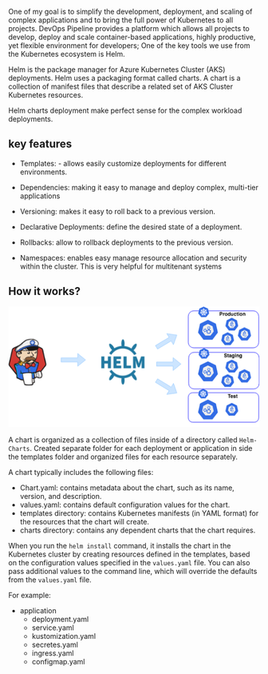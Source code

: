One of my goal is to simplify the development, deployment, and scaling of complex applications and to bring the full power of Kubernetes to all projects. DevOps Pipeline provides a platform which allows all projects to develop, deploy and scale container-based applications, highly productive, yet flexible environment for developers; One of the key tools we use from the Kubernetes ecosystem is Helm.

Helm is the package manager for Azure Kubernetes Cluster (AKS) deployments. Helm uses a packaging format called charts. A chart is a collection of manifest files that describe a related set of AKS Cluster Kubernetes resources.


Helm charts deployment make perfect sense for the complex workload deployments.

## key features

- ​Templates: - allows easily customize deployments for different environments.​

- Dependencies: making it easy to manage and deploy complex, multi-tier applications​

- Versioning: makes it easy to roll back to a previous version.​

- Declarative Deployments: define the desired state of a deployment.​

- Rollbacks: allow to rollback deployments to the previous version.​

- Namespaces: enables easy manage resource allocation and security within the cluster. This is very helpful for multitenant systems ​

## How it works?

![image.png](images/image-1.png)

A chart is organized as a collection of files inside of a directory called `Helm-Charts`.  Created separate folder for each deployment or application in side the templates folder and organized files for each resource separately.

A chart typically includes the following files:

- Chart.yaml: contains metadata about the chart, such as its name, version, and description.
- values.yaml: contains default configuration values for the chart.
- templates directory: contains Kubernetes manifests (in YAML format) for the resources that the chart will create.
- charts directory: contains any dependent charts that the chart requires.

When you run the `helm install` command, it installs the chart in the Kubernetes cluster by creating resources defined in the templates, based on the configuration values specified in the `values.yaml` file. You can also pass additional values to the command line, which will override the defaults from the `values.yaml` file.

For example:

- application
    - deployment.yaml
    - service.yaml
    - kustomization.yaml
    - secretes.yaml
    - ingress.yaml
    - configmap.yaml


<!-- 
## Install helm 

Pick the command as per your os version:

more information - https://helm.sh/docs/intro/install/

    # https://community.chocolatey.org/packages?q=helm

    choco install kubernetes-helm

## Verify the Installation

    helm version

Start with basic concepts from the first few vides from References:

artifacthub.io - use this website for required charts

https://artifacthub.io/packages/search?kind=0

## Update list of Helm charts from repositories

    helm repo update
    
## Searching Helm Charts
List all installed charts

    helm search

Search for a chart

    helm search foo

## Showing Installed Helm Charts
List all installed Helm charts

    helm ls

List all deleted Helm charts

    helm ls --deleted

List installed and deleted Helm charts

    helm ls --all

## Installing/Deleting Helm charts
Inspect the variables in a chart

    helm inspect values stable/mysql

Install a Helm chart

To install a new package, use the helm install command. At its simplest, it takes two arguments: 
A release name that you pick, 
and the name of the chart you want to install.

    helm install happy-panda bitnami/wordpress

    helm install --name foo stable/mysql
    helm install --name path/to/foo
    helm install --name foo bar-1.2.3.tgz
    helm install --name foo https://example.com/charts/bar-1.2.3.tgz

Install a Helm chart and override variables

    helm install --name foo --values config.yaml --timeout 300 --wait stable/mysql

Show status of Helm chart being installed

    helm status foo

## Delete a Helm chart

helm delete --purge foo
## Upgrading Helm Charts
Return the variables for a release

    helm get values foo

Upgrade the chart or variables in a release

    helm upgrade --values config.yaml foo stable/mysql

List release numbers

    helm history foo

Rollback to a previous release number

    helm rollback foo 1

## Creating Helm Charts
Create a blank chart

    helm create foo

Lint the chart

    helm lint foo

Package the chart into foo.tgz

    helm package foo

Install chart dependencies

    helm dependency update

## Release:
Uninstall a release

    helm uninstall [release]
 
 upgrade
 
    helm upgrade [release] [chart]

nstruct Helm to rollback changes if the upgrade fails:

    helm upgrade [release] [chart] --atomic

Upgrade a release. If it does not exist on the system, install it:

    helm upgrade [release] [chart] --install

Upgrade to a specified version:

    helm upgrade [release] [chart] --version [version-number]

Roll back a release:

    helm rollback [release] [revision]

Download Release Information
The helm get command lets you download information about a release.

## Download all the release information:

    helm get all [release]

Download all hooks:

    helm get hooks [release]

Download the manifest:

    helm get manifest [release]

Download the notes:

    helm get notes [release]

Download the values file:

    helm get values [release]

Fetch release history:

    helm history [release] 

## List and Search Repositories
Use the helm repo and helm search commands to list and search Helm repositories. helm search also enables you to find apps and repositories in Helm Hub.

List chart repositories:

    helm repo list

Generate an index file containing charts found in the current directory:

    helm repo index

Search charts for a keyword:

    helm search [keyword]

Search repositories for a keyword:

    helm search repo [keyword]

Search Helm Hub:

    helm search hub [keyword]

## Release Monitoring
The helm list command enables listing releases in a Kubernetes cluster according to several criteria, including using regular (Pearl compatible) expressions to filter results. Commands such as helm status and helm history provide more details about releases.

List all available releases in the current namespace:

    helm list

List all available releases across all namespaces:

    helm list --all-namespaces

List all releases in a specific namespace:

    helm list --namespace [namespace]

List all releases in a specific output format:

    helm list --output [format]

Apply a filter to the list of releases using regular expressions:

    helm list --filter '[expression]'

See the status of a specific release:

    helm status [release]

Display the release history:

    helm history [release]

See information about the Helm client environment:

    helm env

## Delete Helm Deployment
Deleting a Helm deployment removes the components without deleting the namespace.
reference: https://phoenixnap.com/kb/helm-delete-deployment-namespace

## List Helm Deployments
List Helm deployments in the current namespace with:

    helm list

To list deployments in a specific namespace, use:

    helm list --namespace <namespace_name>

List all Helm deployments in all namespaces by running:

    helm list --all-namespaces

## Delete Helm Deployment
To remove an installed Helm deployment, run:

    helm uninstall <deployment name> --namespace <namespace_name>
    helm uninstall sample-apps --namespace tenant1

Alternatively, use the alias:

    helm delete <deployment name> --namespace <namespace_name>

The terminal outputs a confirmation of removal. For example, the command below removes a deployment named phoenix-chart on the namespace other:

    helm uninstall phoenix-chart --namespace other



## To uninstall a release, use:

    helm uninstall <release-name> -n <namespace>
    You can also use --no-hooks to skip running hooks for the command:
    $ helm uninstall <release-name> -n <namespace> --no-hooks
   
# Reference


Introduction to Helm | Kubernetes Tutorial | Beginners Guide - That DevOps Guy - Practical

- https://www.youtube.com/watch?v=5_J7RWLLVeQ 

What is Helm? | Helm Concepts Explained | KodeKloud, Theory 

- https://www.youtube.com/watch?v=kJscDZfHXrQ

video from Nana - Theory

- https://www.youtube.com/watch?v=-ykwb1d0DXU

Create Your First Helm Chart | Helm 3 for beginners - Practicals

- https://www.youtube.com/watch?v=eNqjoX20BH4

----------

Cheat-Sheet

- https://github.com/RehanSaeed/Helm-Cheat-Sheet
- https://phoenixnap.com/kb/helm-commands-cheat-sheet

Github - Source code, Microsevices samples; 

- https://github.com/microservices-demo/microservices-demo/tree/master/deploy/kubernetes/helm-chart

Getting Started with Helm Chart

- https://jhooq.com/getting-start-with-helm-chart/

Convert Kubernetes deployment YAML into Helm Chart YAML, these references might be helpful

- https://jhooq.com/convert-kubernetes-yaml-into-helm/
- https://www.youtube.com/watch?v=ZZVXXEyEzAs&t=29s
- https://phoenixnap.com/kb/helm-delete-deployment-namespace - helm delete

helm website
- https://helm.sh/docs/helm/

- https://www.visualstudiogeeks.com/devops/helm/deploying-helm-chart-with-azdo
- https://docs.microsoft.com/en-us/azure/container-registry/container-registry-helm-repos
- https://docs.microsoft.com/en-us/azure/aks/kubernetes-helm
- https://docs.microsoft.com/en-us/azure/aks/quickstart-helm?tabs=azure-cli
-----

deploying micro services application on kubernetes using helm charts
- https://www.youtube.com/watch?v=-dyxS2XD_ME


(1073) Helm 3 for beginners - YouTube
- https://www.youtube.com/playlist?list=PLLYW3zEOaqlKYku0piyzzLFGpR9VpPvXR

Package and Deploy Helm Charts task
- https://docs.microsoft.com/en-us/azure/devops/pipelines/tasks/deploy/helm-deploy?view=azure-devops

HELM Chart Deployment to Kubernetes using Azure DevOps CICD
- https://www.youtube.com/watch?v=NT_vMuzpXuY

Creating a Helm chart for an ASP.NET Core app

- https://andrewlock.net/deploying-asp-net-core-applications-to-kubernetes-part-4-creating-a-helm-chart-for-an-aspnetcore-app/
- https://github.com/saharsh-samples/dotnet-k8s-helm-cicd/blob/develop/deployment/helm-k8s/templates/deployment.yaml

Deploying Helm Charts with Azure DevOps
- https://www.youtube.com/watch?v=1bC-fZEFodU

Replace Helm Chart Variables in your CI/CD Pipeline with Tokenizer
- https://www.programmingwithwolfgang.com/replace-helm-variables-tokenizer/ -->